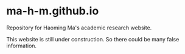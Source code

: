 # ma-h-m.github.io
Repository for Haoming Ma's academic research website.

This website is still under construction. So there could be many false information.
